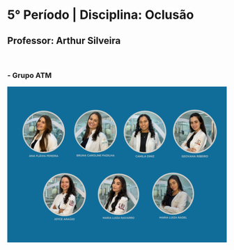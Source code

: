 # 5° Período | Disciplina: Oclusão

## Professor: Arthur Silveira

<br>

### - Grupo ATM

![iMAGEM 6](img/6.png)

